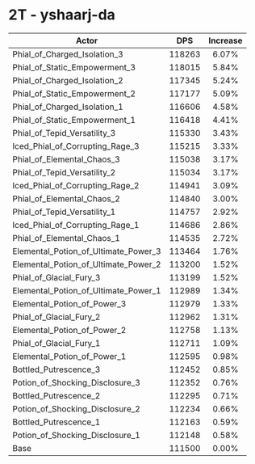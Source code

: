 # 2T - yshaarj-da
| Actor | DPS | Increase |
|---|:---:|:---:|
|Phial_of_Charged_Isolation_3|118263|6.07%|
|Phial_of_Static_Empowerment_3|118015|5.84%|
|Phial_of_Charged_Isolation_2|117345|5.24%|
|Phial_of_Static_Empowerment_2|117177|5.09%|
|Phial_of_Charged_Isolation_1|116606|4.58%|
|Phial_of_Static_Empowerment_1|116418|4.41%|
|Phial_of_Tepid_Versatility_3|115330|3.43%|
|Iced_Phial_of_Corrupting_Rage_3|115215|3.33%|
|Phial_of_Elemental_Chaos_3|115038|3.17%|
|Phial_of_Tepid_Versatility_2|115034|3.17%|
|Iced_Phial_of_Corrupting_Rage_2|114941|3.09%|
|Phial_of_Elemental_Chaos_2|114840|3.00%|
|Phial_of_Tepid_Versatility_1|114757|2.92%|
|Iced_Phial_of_Corrupting_Rage_1|114686|2.86%|
|Phial_of_Elemental_Chaos_1|114535|2.72%|
|Elemental_Potion_of_Ultimate_Power_3|113464|1.76%|
|Elemental_Potion_of_Ultimate_Power_2|113200|1.52%|
|Phial_of_Glacial_Fury_3|113199|1.52%|
|Elemental_Potion_of_Ultimate_Power_1|112989|1.34%|
|Elemental_Potion_of_Power_3|112979|1.33%|
|Phial_of_Glacial_Fury_2|112962|1.31%|
|Elemental_Potion_of_Power_2|112758|1.13%|
|Phial_of_Glacial_Fury_1|112711|1.09%|
|Elemental_Potion_of_Power_1|112595|0.98%|
|Bottled_Putrescence_3|112452|0.85%|
|Potion_of_Shocking_Disclosure_3|112352|0.76%|
|Bottled_Putrescence_2|112295|0.71%|
|Potion_of_Shocking_Disclosure_2|112234|0.66%|
|Bottled_Putrescence_1|112163|0.59%|
|Potion_of_Shocking_Disclosure_1|112148|0.58%|
|Base|111500|0.00%|
